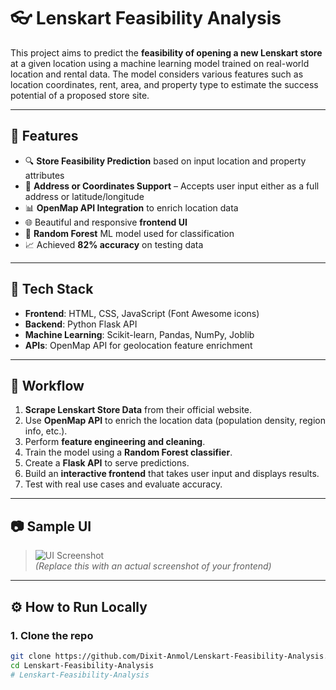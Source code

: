 # 👓 Lenskart Feasibility Analysis

This project aims to predict the **feasibility of opening a new Lenskart store** at a given location using a machine learning model trained on real-world location and rental data. The model considers various features such as location coordinates, rent, area, and property type to estimate the success potential of a proposed store site.

---

## 🚀 Features

- 🔍 **Store Feasibility Prediction** based on input location and property attributes
- 📍 **Address or Coordinates Support** – Accepts user input either as a full address or latitude/longitude
- 📊 **OpenMap API Integration** to enrich location data
- 🌐 Beautiful and responsive **frontend UI**
- 🤖 **Random Forest** ML model used for classification
- 📈 Achieved **82% accuracy** on testing data

---

## 🧠 Tech Stack

- **Frontend**: HTML, CSS, JavaScript (Font Awesome icons)
- **Backend**: Python Flask API
- **Machine Learning**: Scikit-learn, Pandas, NumPy, Joblib
- **APIs**: OpenMap API for geolocation feature enrichment

---

## 🔁 Workflow

1. **Scrape Lenskart Store Data** from their official website.
2. Use **OpenMap API** to enrich the location data (population density, region info, etc.).
3. Perform **feature engineering and cleaning**.
4. Train the model using a **Random Forest classifier**.
5. Create a **Flask API** to serve predictions.
6. Build an **interactive frontend** that takes user input and displays results.
7. Test with real use cases and evaluate accuracy.

---

## 📷 Sample UI

> ![UI Screenshot](https://raw.githubusercontent.com/Dixit-Anmol/Lenskart-Feasibility-Analysis/main/sample-ui.png)  
*(Replace this with an actual screenshot of your frontend)*

---

## ⚙️ How to Run Locally

### 1. Clone the repo
```bash
git clone https://github.com/Dixit-Anmol/Lenskart-Feasibility-Analysis.git
cd Lenskart-Feasibility-Analysis
#   L e n s k a r t - F e a s i b i l i t y - A n a l y s i s  
 
